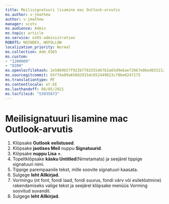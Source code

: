 ```yaml
---
title: Meilisignatuuri lisamine mac Outlook-arvutis
ms.author: v-jmathew
author: v-jmathew
manager: scotv
ms.audience: Admin
ms.topic: article
ms.service: o365-administration
ROBOTS: NOINDEX, NOFOLLOW
localization_priority: Normal
ms.collection: Adm_O365
ms.custom:
- "1200009"
- "8200"
ms.openlocfilehash: 2e5069b57f922bf782555467b2a85d9e6ae72967e06ed655212e8574ed4c091b
ms.sourcegitcommit: b5f7da89a650d2915dc652449623c78be6247175
ms.translationtype: MT
ms.contentlocale: et-EE
ms.lasthandoff: 08/05/2021
ms.locfileid: "53935873"
---
```

# <a name="add-email-signature-in-outlook-for-mac"></a>Meilisignatuuri lisamine mac Outlook-arvutis

1. Klõpsake **Outlook** **eelistused**.
2. Klõpsake **jaotises Meil** nuppu **Signatuurid**.
3. Klõpsake **nuppu Lisa +**.
4. Topeltklõpsake **käsku Untitled**(Nimetamata) ja seejärel tippige signatuuri nimi.
5. Tippige parempaanile tekst, mille soovite signatuuri kaasata.
6. Sulgege **leht Allkirjad.**
7. Vormingu (nt font, fondi laad, fondi suurus, fondi värv või esiletõstmine) rakendamiseks valige tekst ja seejärel klõpsake menüüs Vorming soovitud suvandit.
8. Sulgege **leht Allkirjad.**
